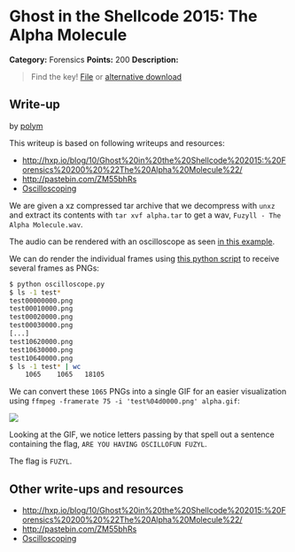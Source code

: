 # Ghost in the Shellcode 2015: The Alpha Molecule

**Category:** Forensics
**Points:** 200
**Description:**

> Find the key! [File](https://2015.ghostintheshellcode.com/alpha_molecule-d2c7516d19609eaccbffc57b2ff0a9ae93d06b53b8140529ee2edb8a60e08520) or [alternative download](https://mega.nz/#!ORFBhCJT)

## Write-up

by [polym](https://github.com/abpolym)

This writeup is based on following writeups and resources:

* <http://hxp.io/blog/10/Ghost%20in%20the%20Shellcode%202015:%20Forensics%20200%20%22The%20Alpha%20Molecule%22/>
* <http://pastebin.com/ZM55bhRs>
* [Oscilloscoping](https://www.youtube.com/watch?v=XM8kYRS-cNk)

We are given a xz compressed tar archive that we decompress with `unxz` and extract its contents with `tar xvf alpha.tar` to get a wav, `Fuzyll - The Alpha Molecule.wav`.

The audio can be rendered with an oscilloscope as seen [in this example](https://www.youtube.com/watch?v=RkJdADVy_Mg).

We can do render the individual frames using [this python script](./oscilloscope.py) to receive several frames as PNGs:

```bash
$ python oscilloscope.py
$ ls -1 test*
test00000000.png
test00010000.png
test00020000.png
test00030000.png
[...]
test10620000.png
test10630000.png
test10640000.png
$ ls -1 test* | wc
    1065    1065   18105
```

We can convert these `1065` PNGs into a single GIF for an easier visualization using `ffmpeg -framerate 75 -i 'test%04d0000.png' alpha.gif`:

![](./alpha.gif)

Looking at the GIF, we notice letters passing by that spell out a sentence containing the flag, `ARE YOU HAVING OSCILLOFUN FUZYL`.

The flag is `FUZYL`.

## Other write-ups and resources

* <http://hxp.io/blog/10/Ghost%20in%20the%20Shellcode%202015:%20Forensics%20200%20%22The%20Alpha%20Molecule%22/>
* <http://pastebin.com/ZM55bhRs>
* [Oscilloscoping](https://www.youtube.com/watch?v=XM8kYRS-cNk)
